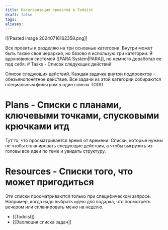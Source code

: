 ```yaml
---
title: Категоризация проектов в Todoist
draft: false
tags: 
aliases:
---
```

<p allign="center">
![[Pasted image 20240716162358.png]]
</p>
Все проекты я разделяю на три основные категории. Внутри может быть также своя иерархия, но базово я использую три категории. Я вдохновился системой [[PARA System|PARA]], но немного доработал ее под себя.
# Tasks - Список следующих действий

Список следующих действий. Каждая задачка внутри подпроектов - обезьянопонятное действие. Все задачи из этой категории собираются специальным фильтром в один список TODO
# Plans - Списки с планами, ключевыми точками, спусковыми крючками итд

Тут то, что просматривается время от времени. Списки, которые нужны не чтобы спланировать следующие действия, а чтобы выгрузить из головы все идеи по теме и увидеть структуру. 
# Resources - Списки того, что может пригодиться

Эти списки просматриваются только при специфическом запросе. Например, когда надо выбрать идею для подарка, что посмотреть вечером или спланировать меню на неделю.

- [[Todoist]]
- [[Эволюция списка задач]]
